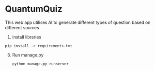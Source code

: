 # QuantumQuiz
This web app utilises AI to generate different types of question based on different sources

1. Install libraries
   
 <code>pip install -r requirements.txt</code>

3. Run manage.py
   
   <code>python manage.py runserver</code>
